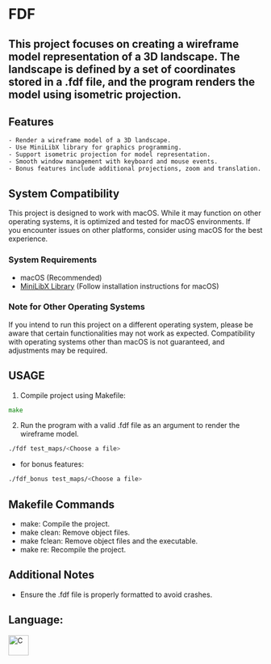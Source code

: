 # FDF

This project focuses on creating a wireframe model representation of a 3D landscape. The landscape is defined by a set of coordinates stored in a .fdf file, and the program renders the model using isometric projection.
---
## Features
    - Render a wireframe model of a 3D landscape.
    - Use MiniLibX library for graphics programming.
    - Support isometric projection for model representation.
    - Smooth window management with keyboard and mouse events.
    - Bonus features include additional projections, zoom and translation.
## System Compatibility

This project is designed to work with macOS. While it may function on other operating systems, it is optimized and tested for macOS environments. If you encounter issues on other platforms, consider using macOS for the best experience.

### System Requirements

- macOS (Recommended)
- [MiniLibX Library](#link-to-minilibx) (Follow installation instructions for macOS)

### Note for Other Operating Systems

If you intend to run this project on a different operating system, please be aware that certain functionalities may not work as expected. Compatibility with operating systems other than macOS is not guaranteed, and adjustments may be required.

## USAGE

1. Compile project using Makefile:
```go
make
```

2. Run the program with a valid .fdf file as an argument to render the wireframe model.

```bash
./fdf test_maps/<Choose a file>
```
- for bonus features:

```bash
./fdf_bonus test_maps/<Choose a file>
```


## Makefile Commands

- make: Compile the project.
- make clean: Remove object files.
- make fclean: Remove object files and the executable.
- make re: Recompile the project.

## Additional Notes

- Ensure the .fdf file is properly formatted to avoid crashes.

## Language:

<p align="left">
  <img src="https://user-images.githubusercontent.com/25181517/192106070-46255bcf-65e6-4c6b-a296-bf8d0d8fb2a7.png" alt="C" width="40" height="40"/>
</p>